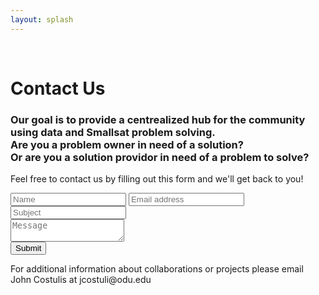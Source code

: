 ```yaml
---
layout: splash
---
```


<br>
<h1>Contact Us</h1>
<h3>Our goal is to provide a centrealized hub for the community using data and Smallsat problem solving.<br>Are you a problem owner in need of a solution?<br> Or are you a solution providor in need of a problem to solve?</h3> 
<p>Feel free to contact us by filling out this form and we'll get back to you!</p>
<form class="cf">
  <div class="half left cf">
    <input type="text" id="input-name" placeholder="Name">
    <input type="email" id="input-email" placeholder="Email address">
    <input type="text" id="input-subject" placeholder="Subject">
  </div>
  <div class="half right cf">
    <textarea name="message" type="text" id="input-message" placeholder="Message"></textarea>
  </div>  
  <input type="submit" value="Submit" id="input-submit">
</form>

<p>For additional information about collaborations or projects please email John Costulis at jcostuli@odu.edu</p>